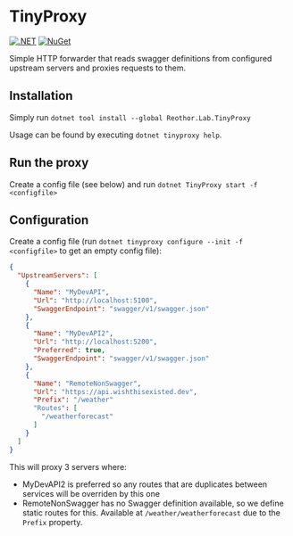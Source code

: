 # TinyProxy

[![.NET](https://github.com/FrodeHus/tinyproxy/actions/workflows/build_and_test.yml/badge.svg)](https://github.com/FrodeHus/tinyproxy/actions/workflows/build_and_test.yml)
[![NuGet](https://github.com/FrodeHus/tinyproxy/actions/workflows/push_nuget.yml/badge.svg)](https://github.com/FrodeHus/tinyproxy/actions/workflows/push_nuget.yml)

Simple HTTP forwarder that reads swagger definitions from configured upstream servers and proxies requests to them.

## Installation

Simply run `dotnet tool install --global Reothor.Lab.TinyProxy`

Usage can be found by executing `dotnet tinyproxy help`.

## Run the proxy

Create a config file (see below) and run `dotnet TinyProxy start -f <configfile>`

## Configuration

Create a config file (run `dotnet tinyproxy configure --init -f <configfile>` to get an empty config file):

```json
{
  "UpstreamServers": [
    {
      "Name": "MyDevAPI",
      "Url": "http://localhost:5100",
      "SwaggerEndpoint": "swagger/v1/swagger.json"
    },
    {
      "Name": "MyDevAPI2",
      "Url": "http://localhost:5200",
      "Preferred": true,
      "SwaggerEndpoint": "swagger/v1/swagger.json"
    },
    {
      "Name": "RemoteNonSwagger",
      "Url": "https://api.wishthisexisted.dev",
      "Prefix": "/weather"
      "Routes": [
        "/weatherforecast"
      ]
    }
  ]
}
```
This will proxy 3 servers where:

- MyDevAPI2 is preferred so any routes that are duplicates between services will be overriden by this one
- RemoteNonSwagger has no Swagger definition available, so we define static routes for this. Available at `/weather/weatherforecast` due to the `Prefix` property.
